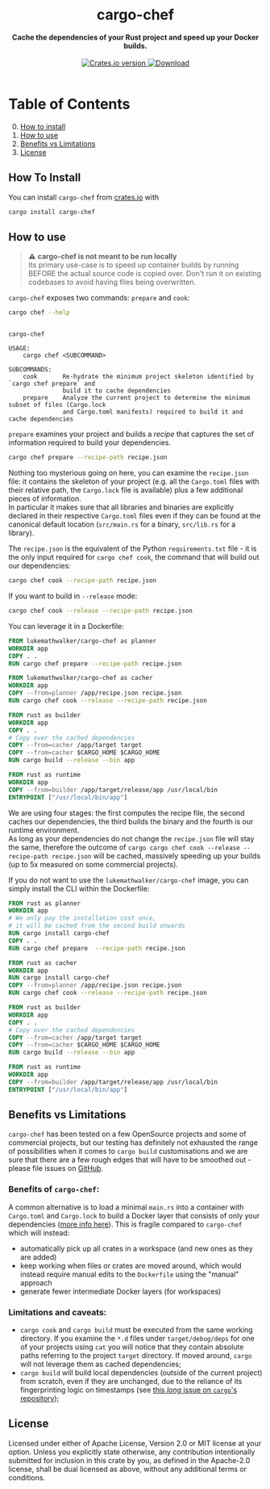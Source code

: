 <h1 align="center">cargo-chef</h1>
<div align="center">
 <strong>
   Cache the dependencies of your Rust project and speed up your Docker builds.
 </strong>
</div>

<br />

<div align="center">
  <!-- Crates version -->
  <a href="https://crates.io/crates/cargo-chef">
    <img src="https://img.shields.io/crates/v/cargo-chef.svg?style=flat-square"
    alt="Crates.io version" />
  </a>
  <!-- Downloads -->
  <a href="https://crates.io/crates/cargo-chef">
    <img src="https://img.shields.io/crates/d/cargo-chef.svg?style=flat-square"
      alt="Download" />
  </a>
</div>
<br/>

# Table of Contents
0. [How to install](#how-to-install)
1. [How to use](#how-to-use)
2. [Benefits vs Limitations](#benefits-vs-limitations)
3. [License](#license)

## How To Install 

You can install `cargo-chef` from [crates.io](https://crates.io) with

```bash
cargo install cargo-chef
```

## How to use

> :warning:  **cargo-chef is not meant to be run locally**  
> Its primary use-case is to speed up container builds by running BEFORE
> the actual source code is copied over. Don't run it on existing codebases to avoid
> having files being overwritten.

`cargo-chef` exposes two commands: `prepare` and `cook`:

```bash
cargo chef --help
```

```text

cargo-chef

USAGE:
    cargo chef <SUBCOMMAND>

SUBCOMMANDS:
    cook       Re-hydrate the minimum project skeleton identified by `cargo chef prepare` and
               build it to cache dependencies
    prepare    Analyze the current project to determine the minimum subset of files (Cargo.lock
               and Cargo.toml manifests) required to build it and cache dependencies
```

`prepare` examines your project and builds a _recipe_ that captures the set of information required to build your dependencies.

```bash
cargo chef prepare --recipe-path recipe.json
```

Nothing too mysterious going on here, you can examine the `recipe.json` file: it contains the skeleton of your project (e.g. all the `Cargo.toml` files with their relative path, the `Cargo.lock` file is available) plus a few additional pieces of information.  
 In particular it makes sure that all libraries and binaries are explicitly declared in their respective `Cargo.toml` files even if they can be found at the canonical default location (`src/main.rs` for a binary, `src/lib.rs` for a library).
 
The `recipe.json` is the equivalent of the Python `requirements.txt` file - it is the only input required for `cargo chef cook`, the command that will build out our dependencies:

```bash
cargo chef cook --recipe-path recipe.json
```

If you want to build in `--release` mode:

```bash
cargo chef cook --release --recipe-path recipe.json
```

You can leverage it in a Dockerfile:

```dockerfile
FROM lukemathwalker/cargo-chef as planner
WORKDIR app
COPY . .
RUN cargo chef prepare --recipe-path recipe.json

FROM lukemathwalker/cargo-chef as cacher
WORKDIR app
COPY --from=planner /app/recipe.json recipe.json
RUN cargo chef cook --release --recipe-path recipe.json

FROM rust as builder
WORKDIR app
COPY . .
# Copy over the cached dependencies
COPY --from=cacher /app/target target
COPY --from=cacher $CARGO_HOME $CARGO_HOME
RUN cargo build --release --bin app

FROM rust as runtime
WORKDIR app
COPY --from=builder /app/target/release/app /usr/local/bin
ENTRYPOINT ["/usr/local/bin/app"]
```

We are using four stages: the first computes the recipe file, the second caches our dependencies, the third builds the binary and the fourth is our runtime environment.  
As long as your dependencies do not change the `recipe.json` file will stay the same, therefore the outcome of `cargo cargo chef cook --release --recipe-path recipe.json` will be cached, massively speeding up your builds (up to 5x measured on some commercial projects).

If you do not want to use the `lukemathwalker/cargo-chef` image, you can simply install the CLI within the Dockerfile:

```dockerfile
FROM rust as planner
WORKDIR app
# We only pay the installation cost once, 
# it will be cached from the second build onwards
RUN cargo install cargo-chef 
COPY . .
RUN cargo chef prepare  --recipe-path recipe.json

FROM rust as cacher
WORKDIR app
RUN cargo install cargo-chef
COPY --from=planner /app/recipe.json recipe.json
RUN cargo chef cook --release --recipe-path recipe.json

FROM rust as builder
WORKDIR app
COPY . .
# Copy over the cached dependencies
COPY --from=cacher /app/target target
COPY --from=cacher $CARGO_HOME $CARGO_HOME
RUN cargo build --release --bin app

FROM rust as runtime
WORKDIR app
COPY --from=builder /app/target/release/app /usr/local/bin
ENTRYPOINT ["/usr/local/bin/app"]
```

## Benefits vs Limitations

`cargo-chef` has been tested on a few OpenSource projects and some of commercial projects, but our testing has definitely not exhausted the range of possibilities when it comes to `cargo build` customisations and we are sure that there are a few rough edges that will have to be smoothed out - please file issues on [GitHub](https://github.com/LukeMathWalker/cargo-chef).

### Benefits of `cargo-chef`:

A common alternative is to load a minimal `main.rs` into a container with `Cargo.toml` and `Cargo.lock` to build a Docker layer that consists of only your dependencies ([more info here](https://www.lpalmieri.com/posts/fast-rust-docker-builds/#caching-rust-builds)). This is fragile compared to `cargo-chef` which will instead:

- automatically pick up all crates in a workspace (and new ones as they are added)
- keep working when files or crates are moved around, which would instead require manual edits to the `Dockerfile` using the "manual" approach
- generate fewer intermediate Docker layers (for workspaces)

### Limitations and caveats:

- `cargo cook` and `cargo build` must be executed from the same working directory. If you examine the `*.d` files under `target/debug/deps` for one of your projects using `cat` you will notice that they contain absolute paths referring to the project `target` directory. If moved around, `cargo` will not leverage them as cached dependencies;
- `cargo build` will build local dependencies (outside of the current project) from scratch, even if they are unchanged, due to the reliance of its fingerprinting logic on timestamps (see [this _long_ issue on `cargo`'s repository](https://github.com/rust-lang/cargo/issues/2644));

## License

Licensed under either of Apache License, Version 2.0 or MIT license at your option.
Unless you explicitly state otherwise, any contribution intentionally submitted for inclusion in this crate by you, as defined in the Apache-2.0 license, shall be dual licensed as above, without any additional terms or conditions.
